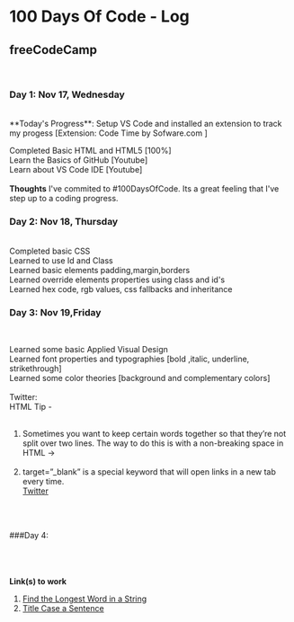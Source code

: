 # 100 Days Of Code - Log

## freeCodeCamp

<br/>

### Day 1: Nov 17, Wednesday

<br/>
**Today's Progress**: Setup VS Code and installed an extension to track my progess
[Extension: Code Time by Sofware.com ]<br/>

Completed Basic HTML and HTML5 [100%]<br/>
Learn the Basics of GitHub [Youtube]<br/>
Learn about VS Code IDE [Youtube]<br/>
<br/>
**Thoughts** I've commited to #100DaysOfCode. Its a great feeling that I've step up to a coding progress.
<br/>

### Day 2: Nov 18, Thursday

<br/>
Completed basic CSS<br/>
Learned to use Id and Class<br/>
Learned basic elements padding,margin,borders<br/>
Learned override elements properties using class and id's<br/>
Learned hex code, rgb values, css fallbacks and inheritance<br/>

### Day 3: Nov 19,Friday

<br/>

Learned some basic Applied Visual Design<br/>
Learned font properties and typographies [bold ,italic, underline, strikethrough]<br/>
Learned some color theories [background and complementary colors]<br/>
<br/>
Twitter:<br/>
HTML Tip -<br/>
<br/>

1. Sometimes you want to keep certain words together so that they’re not split over two lines. The way to do this is with a non-breaking space in HTML -><br/>
   &nbsp;
   <br/>
2. target=”\_blank” is a special keyword that will open links in a new tab every time.<br/>
   <a href="https://twitter.com" target="_blank">Twitter</a>

<br/><br/>

###Day 4:

<br/><br/><br/>
**Link(s) to work**

1. [Find the Longest Word in a String](https://www.freecodecamp.com/challenges/find-the-longest-word-in-a-string)
2. [Title Case a Sentence](https://www.freecodecamp.com/challenges/title-case-a-sentence)
